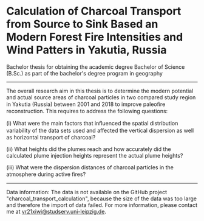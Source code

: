 # Calculation of Charcoal Transport from Source to Sink Based an Modern Forest Fire Intensities and Wind Patters in Yakutia, Russia 

Bachelor thesis for obtaining the academic degree Bachelor of Science (B.Sc.) as part of the bachelor's degree program in geography 
______
The overall research aim in this thesis is to determine the modern potential and actual source areas of charcoal particles in two compared study region in Yakutia (Russia) between 2001 and 2018 to improve paleoﬁre reconstruction. This requires to address the following questions:

(i) What were the main factors that inﬂuenced the spatial distribution variability of the data sets used and aﬀected the vertical dispersion as well as horizontal transport of charcoal? 

(ii) What heights did the plumes reach and how accurately did the calculated plume injection heights represent the actual plume heights?

(iii) What were the dispersion distances of charcoal particles in the atmosphere during active ﬁres? 

_________________
Data information: The data is not available on the GitHub project "charcoal_transport_calculation", because the size of the data was too large and therefore the import of data failed. For more information, please contact me at vr21xiwi@studserv.uni-leipzig.de.
